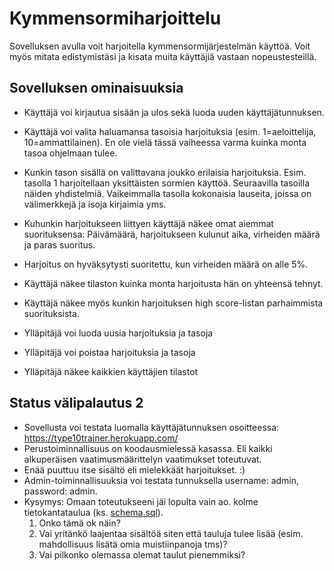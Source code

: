 # Kymmensormiharjoittelu
Sovelluksen avulla voit harjoitella kymmensormijärjestelmän käyttöä. Voit myös mitata edistymistäsi ja kisata muita käyttäjiä vastaan nopeustesteillä. 

## Sovelluksen ominaisuuksia
* Käyttäjä voi kirjautua sisään ja ulos sekä luoda uuden käyttäjätunnuksen.
* Käyttäjä voi valita haluamansa tasoisia harjoituksia (esim. 1=aeloittelija, 10=ammattilainen). En ole vielä tässä vaiheessa varma kuinka monta tasoa ohjelmaan tulee.
* Kunkin tason sisällä on valittavana joukko erilaisia harjoituksia. Esim. tasolla 1 harjoitellaan yksittäisten sormien käyttöä. Seuraavilla tasoilla näiden yhdistelmiä. Vaikeimmalla tasolla kokonaisia lauseita, joissa on välimerkkejä ja isoja kirjaimia yms.
* Kuhunkin harjoitukseen liittyen käyttäjä näkee omat aiemmat suorituksensa: Päivämäärä, harjoitukseen kulunut aika, virheiden määrä ja paras suoritus.
* Harjoitus on hyväksytysti suoritettu, kun virheiden määrä on alle 5%. 
* Käyttäjä näkee tilaston kuinka monta harjoitusta hän on yhteensä tehnyt.
* Käyttäjä näkee myös kunkin harjoituksen high score-listan parhaimmista suorituksista. 
 
* Ylläpitäjä voi luoda uusia harjoituksia ja tasoja
* Ylläpitäjä voi poistaa harjoituksia ja tasoja
* Ylläpitäjä näkee kaikkien käyttäjien tilastot

## Status välipalautus 2
* Sovellusta voi testata luomalla käyttäjätunnuksen osoitteessa: https://type10trainer.herokuapp.com/
* Perustoiminnallisuus on koodausmielessä kasassa. Eli kaikki alkuperäisen vaatimusmäärittelyn vaatimukset toteutuvat.
* Enää puuttuu itse sisältö eli mielekkäät harjoitukset. :)
* Admin-toiminnallisuuksia voi testata tunnuksella username: admin, password: admin.
* Kysymys: Omaan toteutukseeni jäi lopulta vain ao. kolme tietokantataulua (ks. [schema.sql](https://github.com/ramipiik/kymmensormiharjoittelu/blob/main/src/schema.sql)).  
  1. Onko tämä ok näin?
  1. Vai yritänkö laajentaa sisältöä siten että tauluja tulee lisää (esim. mahdollisuus lisätä omia muistiinpanoja tms)?  
  1. Vai pilkonko olemassa olemat taulut pienemmiksi?
